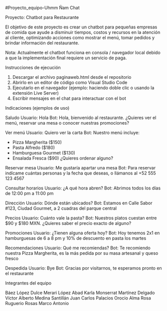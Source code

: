 #Proyecto_equipo-Uhmm Ñam Chat

Proyecto: Chatbot para Restaurante

El objetivo de este proyecto es crear un chatbot para pequeñas empresas de comida que ayude a disminuir tiempos, costos y recursos en la atención al cliente, optimizando acciones como mostrar el menú, tomar pedidos y brindar información del restaurante.

Nota: Actualmente el chatbot funciona en consola / navegador local debido a que la implementación final requiere un servicio de paga.

Instrucciones de ejecución

1. Descargar el archivo paginaweb.html desde el repositorio
2. Abrirlo en un editor de código como Visual Studio Code
3. Ejecutarlo en el navegador (ejemplo: haciendo doble clic o usando la extensión Live Server)
4. Escribir mensajes en el chat para interactuar con el bot

Indicaciones (ejemplos de uso)

Saludo
Usuario: Hola
Bot: Hola, bienvenido al restaurante. ¿Quieres ver el menú, reservar una mesa o conocer nuestras promociones?

Ver menú
Usuario: Quiero ver la carta
Bot: Nuestro menú incluye:

* Pizza Margherita (\$150)
* Pasta Alfredo (\$180)
* Hamburguesa Gourmet (\$130)
* Ensalada Fresca (\$90)
  ¿Quieres ordenar alguno?

Reservar mesa
Usuario: Me gustaría apartar una mesa
Bot: Para reservar indícame cuántas personas y la fecha que deseas, o llámanos al +52 555 123 4567

Consultar horarios
Usuario: ¿A qué hora abren?
Bot: Abrimos todos los días de 12:00 pm a 11:00 pm

Dirección
Usuario: Dónde están ubicados?
Bot: Estamos en Calle Sabor #123, Ciudad Gourmet, a 2 cuadras del parque central

Precios
Usuario: Cuánto vale la pasta?
Bot: Nuestros platos cuestan entre \$90 y \$180 MXN. ¿Quieres saber el precio exacto de alguno?

Promociones
Usuario: ¿Tienen alguna oferta hoy?
Bot: Hoy tenemos 2x1 en hamburguesas de 6 a 8 pm y 10% de descuento en pasta los martes

Recomendaciones
Usuario: Qué me recomiendas?
Bot: Te recomiendo nuestra Pizza Margherita, es la más pedida por su masa artesanal y queso fresco

Despedida
Usuario: Bye
Bot: Gracias por visitarnos, te esperamos pronto en el restaurante

Integrantes del equipo

Báez López Dulce Merari
López Abad Karla Monserrat
Martínez Delgado Víctor Alberto
Medina Santillán Juan Carlos
Palacios Orocio Alma Rosa
Ruguerio Rosas Marco Antonio
